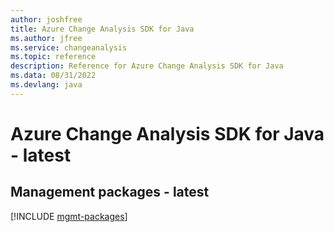 ```yaml
---
author: joshfree
title: Azure Change Analysis SDK for Java
ms.author: jfree
ms.service: changeanalysis
ms.topic: reference
description: Reference for Azure Change Analysis SDK for Java
ms.data: 08/31/2022
ms.devlang: java
---
```

# Azure Change Analysis SDK for Java - latest

## Management packages - latest
[!INCLUDE [mgmt-packages](change-analysis-mgmt-index.md)]